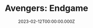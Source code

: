 ---
title: "Avengers: Endgame"
year: 2019
date: 2023-02-12T00:00:00.000Z
permalink: /almanac/movies/2023-02-12-avengers-endgame/index.html
link: https://boxd.it/3QEA3d
rating: 3
tmdbid: 299534
---